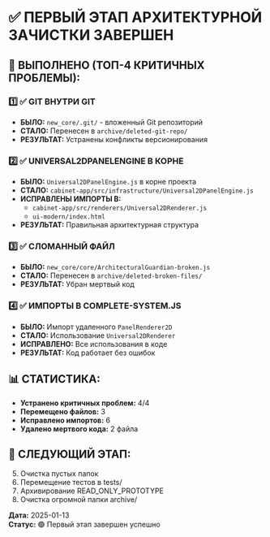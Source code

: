 # ✅ ПЕРВЫЙ ЭТАП АРХИТЕКТУРНОЙ ЗАЧИСТКИ ЗАВЕРШЕН

## 🎯 ВЫПОЛНЕНО (ТОП-4 КРИТИЧНЫХ ПРОБЛЕМЫ):

### 1️⃣ ✅ GIT ВНУТРИ GIT
- **БЫЛО:** `new_core/.git/` - вложенный Git репозиторий
- **СТАЛО:** Перенесен в `archive/deleted-git-repo/`
- **РЕЗУЛЬТАТ:** Устранены конфликты версионирования

### 2️⃣ ✅ UNIVERSAL2DPANELENGINE В КОРНЕ
- **БЫЛО:** `Universal2DPanelEngine.js` в корне проекта
- **СТАЛО:** `cabinet-app/src/infrastructure/Universal2DPanelEngine.js`
- **ИСПРАВЛЕНЫ ИМПОРТЫ В:**
  - `cabinet-app/src/renderers/Universal2DRenderer.js`
  - `ui-modern/index.html`
- **РЕЗУЛЬТАТ:** Правильная архитектурная структура

### 3️⃣ ✅ СЛОМАННЫЙ ФАЙЛ
- **БЫЛО:** `new_core/core/ArchitecturalGuardian-broken.js`
- **СТАЛО:** Перенесен в `archive/deleted-broken-files/`
- **РЕЗУЛЬТАТ:** Убран мертвый код

### 4️⃣ ✅ ИМПОРТЫ В COMPLETE-SYSTEM.JS
- **БЫЛО:** Импорт удаленного `PanelRenderer2D`
- **СТАЛО:** Использование `Universal2DRenderer`
- **ИСПРАВЛЕНО:** Все использования в коде
- **РЕЗУЛЬТАТ:** Код работает без ошибок

## 📊 СТАТИСТИКА:
- **Устранено критичных проблем:** 4/4
- **Перемещено файлов:** 3
- **Исправлено импортов:** 6
- **Удалено мертвого кода:** 2 файла

## 🚀 СЛЕДУЮЩИЙ ЭТАП:
5. Очистка пустых папок
6. Перемещение тестов в tests/
7. Архивирование READ_ONLY_PROTOTYPE
8. Очистка огромной папки archive/

**Дата:** 2025-01-13  
**Статус:** 🟢 Первый этап завершен успешно
